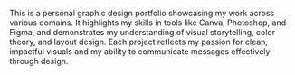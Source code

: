 This is a personal graphic design portfolio showcasing my work across various domains. It highlights my skills in tools like Canva, Photoshop, and Figma, and demonstrates my understanding of visual storytelling, color theory, and layout design. Each project reflects my passion for clean, impactful visuals and my ability to communicate messages effectively through design.
